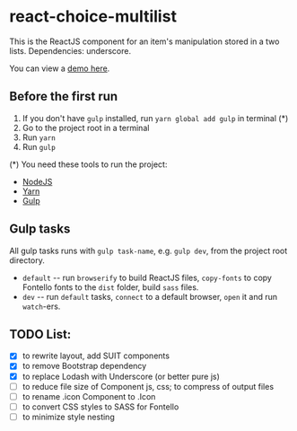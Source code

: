 # react-choice-multilist

This is the ReactJS component for an item's manipulation stored in a two lists.
Dependencies: underscore.

You can view a [demo here](http://skulden13.github.io/react-choice-multilist/).


## Before the first run

1. If you don't have `gulp` installed, run `yarn global add gulp` in terminal (*)  
2. Go to the project root in a terminal
3. Run `yarn`
4. Run `gulp`

(*) You need these tools to run the project:
* [NodeJS](http://nodejs.org/)
* [Yarn](https://yarnpkg.com/)
* [Gulp](http://gulpjs.com/)


## Gulp tasks

All gulp tasks runs with `gulp task-name`, e.g. `gulp dev`, from the project root directory.

* `default` -- run `browserify` to build ReactJS files, `copy-fonts` to copy Fontello fonts to the `dist` folder, build `sass` files.
* `dev` -- run `default` tasks, `connect` to a default browser, `open` it and run `watch`-ers.


## TODO List:

- [x] to rewrite layout, add SUIT components
- [x] to remove Bootstrap dependency
- [x] to replace Lodash with Underscore (or better pure js)
- [ ] to reduce file size of Component js, css; to compress of output files
- [ ] to rename .icon Component to .Icon
- [ ] to convert CSS styles to SASS for Fontello
- [ ] to minimize style nesting
